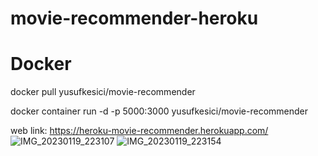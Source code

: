# movie-recommender-heroku

# Docker
docker pull yusufkesici/movie-recommender

docker container run -d -p 5000:3000 yusufkesici/movie-recommender

web link: https://heroku-movie-recommender.herokuapp.com/
![IMG_20230119_223107](https://user-images.githubusercontent.com/81406568/213542321-a3413c08-8870-4ad5-93ba-c586ec966b01.jpg)
![IMG_20230119_223154](https://user-images.githubusercontent.com/81406568/213542334-82a0d17c-0c64-4e92-b8b4-1dea3e274947.jpg)
